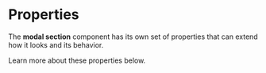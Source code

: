 # Properties

The **modal section** component has its own set of properties that can extend how it looks and its behavior. 

Learn more about these properties below.